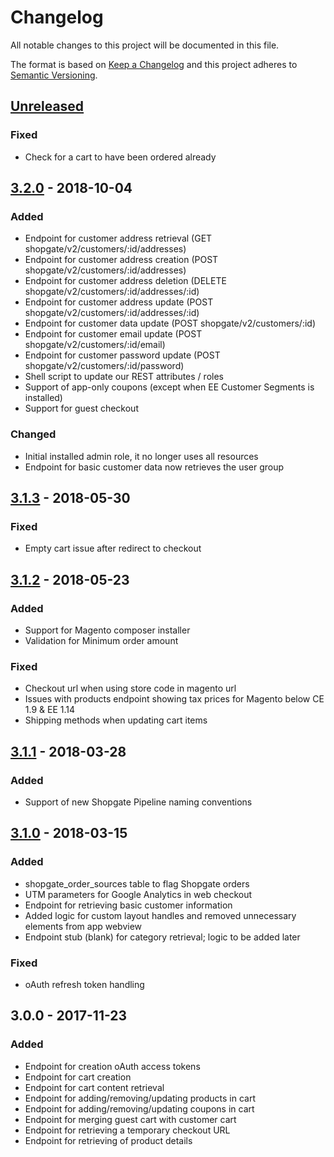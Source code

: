 # Changelog

All notable changes to this project will be documented in this file.

The format is based on [Keep a Changelog](http://keepachangelog.com/) and this project adheres to [Semantic Versioning](http://semver.org/).

## [Unreleased]
### Fixed
- Check for a cart to have been ordered already

## [3.2.0] - 2018-10-04
### Added
- Endpoint for customer address retrieval   (GET shopgate/v2/customers/:id/addresses)
- Endpoint for customer address creation    (POST shopgate/v2/customers/:id/addresses)
- Endpoint for customer address deletion    (DELETE shopgate/v2/customers/:id/addresses/:id)
- Endpoint for customer address update      (POST shopgate/v2/customers/:id/addresses/:id)
- Endpoint for customer data update         (POST shopgate/v2/customers/:id)
- Endpoint for customer email update        (POST shopgate/v2/customers/:id/email)
- Endpoint for customer password update     (POST shopgate/v2/customers/:id/password)
- Shell script to update our REST attributes / roles
- Support of app-only coupons (except when EE Customer Segments is installed)
- Support for guest checkout
### Changed
- Initial installed admin role, it no longer uses all resources
- Endpoint for basic customer data now retrieves the user group

## [3.1.3] - 2018-05-30
### Fixed
- Empty cart issue after redirect to checkout

## [3.1.2] - 2018-05-23
### Added
- Support for Magento composer installer
- Validation for Minimum order amount
### Fixed
- Checkout url when using store code in magento url
- Issues with products endpoint showing tax prices for Magento below CE 1.9 & EE 1.14
- Shipping methods when updating cart items

## [3.1.1] - 2018-03-28
### Added
- Support of new Shopgate Pipeline naming conventions

## [3.1.0] - 2018-03-15
### Added
- shopgate_order_sources table to flag Shopgate orders
- UTM parameters for Google Analytics in web checkout
- Endpoint for retrieving basic customer information
- Added logic for custom layout handles and removed unnecessary elements from app webview
- Endpoint stub (blank) for category retrieval; logic to be added later
### Fixed
- oAuth refresh token handling

## 3.0.0 - 2017-11-23
### Added
- Endpoint for creation oAuth access tokens
- Endpoint for cart creation
- Endpoint for cart content retrieval
- Endpoint for adding/removing/updating products in cart
- Endpoint for adding/removing/updating coupons in cart
- Endpoint for merging guest cart with customer cart
- Endpoint for retrieving a temporary checkout URL
- Endpoint for retrieving of product details

[Unreleased]: https://github.com/shopgate/cloud-integration-magento/compare/3.2.0...HEAD
[3.2.0]: https://github.com/shopgate/cloud-integration-magento/compare/3.1.3...3.2.0
[3.1.3]: https://github.com/shopgate/cloud-integration-magento/compare/3.1.2...3.1.3
[3.1.2]: https://github.com/shopgate/cloud-integration-magento/compare/3.1.1...3.1.2
[3.1.1]: https://github.com/shopgate/cloud-integration-magento/compare/3.1.0...3.1.1
[3.1.0]: https://github.com/shopgate/cloud-integration-magento/compare/3.0.0...3.1.0
